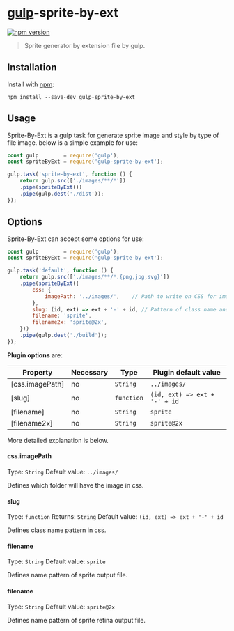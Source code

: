 # [gulp](http://gulpjs.com)-sprite-by-ext

[![npm version](https://badge.fury.io/js/gulp-sprite-by-ext.svg)](http://badge.fury.io/js/gulp-sprite-by-ext)

> Sprite generator by extension file by gulp.

## Installation

Install with [npm](https://npmjs.org/package/gulp-sprite-generator):
```
npm install --save-dev gulp-sprite-by-ext
```

## Usage
Sprite-By-Ext is a gulp task for generate sprite image and style by type of  file image. below is a simple example for use:

```js
const gulp        = require('gulp');
const spriteByExt = require('gulp-sprite-by-ext');

gulp.task('sprite-by-ext', function () {
    return gulp.src(['./images/**/*'])
    .pipe(spriteByExt())
    .pipe(gulp.dest('./dist'));
});
```

## Options
Sprite-By-Ext can accept some options for use:

```js
const gulp        = require('gulp');
const spriteByExt = require('gulp-sprite-by-ext');

gulp.task('default', function () {
    return gulp.src(['./images/**/*.{png,jpg,svg}'])
    .pipe(spriteByExt({
        css: {
            imagePath: '../images/',    // Path to write on CSS for image address
        },
        slug: (id, ext) => ext + '-' + id, // Pattern of class name and symbols id
        filename: 'sprite',
        filename2x: 'sprite@2x',
    }))
    .pipe(gulp.dest('./build'));
});
```

**Plugin options** are:

Property           | Necessary | Type         | Plugin default value
-------------------|-----------|--------------|-----------
[css.imagePath]    | no        | `String`     | `../images/`
[slug]             | no        | `function`   | `(id, ext) => ext + '-' + id`
[filename]         | no        | `String`     | `sprite`
[filename2x]       | no        | `String`     | `sprite@2x`

More detailed explanation is below.

#### css.imagePath
Type: `String`
Default value: `../images/`

Defines which folder will have the image in css.

#### slug
Type: `function`
Returns: `String`
Default value: `(id, ext) => ext + '-' + id`

Defines class name pattern in css.

#### filename
Type: `String`
Default value: `sprite`

Defines name pattern of sprite output file.

#### filename
Type: `String`
Default value: `sprite@2x`

Defines name pattern of sprite retina output file.
